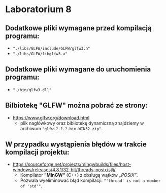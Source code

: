 ﻿
# Laboratorium 8

## Dodatkowe pliki wymagane przed kompilacją programu:
 * `"./libs/GLFW/include/GLFW/glfw3.h"`
 * `"./libs/GLFW/libglfw3.a"`

## Dodatkowe pliki wymagane do uruchomienia programu:
 * `"./bin/glfw3.dll"`

## Bilbiotekę **"GLFW"** można pobrać ze strony:
 * https://www.glfw.org/download.html
   * plik nagłówkowy oraz bibliotekę dynamiczną znajdziemy w archiwum `"glfw-?.?.?.bin.WIN32.zip"`.

## W przypadku wystąpienia błędów w trakcie kompilacji projektu:
 * https://sourceforge.net/projects/mingwbuilds/files/host-windows/releases/4.8.1/32-bit/threads-posix/sjlj/
   * Kompilator **"MinGW"** (C++) z obsługą wątków *„POSIX”*.
   * Pozwala wyeliminować błąd kompilacji: `"'thread' is not a member of 'std'"`.

